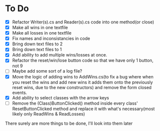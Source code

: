 # To Do
- [x] Refactor Writer(s).cs and Reader(s).cs code into one method(or close)
- [x] Make all wins in one textfile
- [x] Make all losses in one textfile
- [x] Fix names and inconsistancies in code
- [x] Bring down text files to 2
- [x] Bring down text files to 1
- [x] Add ability to add multiple wins/losses at once.
- [x] Refactor the reset/win/lose button code so that we have only 1 button, not 9
- [ ] Maybe add some sort of a log file?
- [x] Move the logic of adding wins to AddWins.cs(to fix a bug where when you reset the wins and add new wins it adds them onto the previously reset wins, due to the new constructors) and remove the form closed events.
- [x] Add ability to select classes with the arrow keys
- [ ] Remove the (Class)ButtonClicked() method inside every class' ResetButtonClicked method and replace it with what's necessary(most likely only ReadWins & ReadLosses)

There surely are more things to be done, I'll look into them later